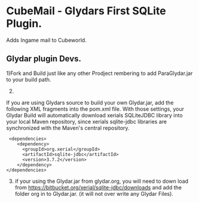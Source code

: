 CubeMail - Glydars First SQLite Plugin.
========================================

 Adds Ingame mail to Cubeworld.
 
 Glydar plugin Devs.
 -------------------
 1)Fork and Build just like any other Prodject rembering to add ParaGlydar.jar to your build path.
 
 
 2)
 If you are using Glydars source to build your own Glydar.jar, 
 add the following XML fragments into the pom.xml file. With those settings, 
 your Glydar Build will automatically download xerials SQLiteJDBC library into your local Maven repository, 
 since xerials sqlite-jdbc libraries are synchronized with the Maven's central repository.
 
     <dependencies>
        <dependency>
          <groupId>org.xerial</groupId>
          <artifactId>sqlite-jdbc</artifactId>
          <version>3.7.2</version>
        </dependency>
    </dependencies>

3) if your using the Glydar.jar from glydar.org, you will need to down load from 
https://bitbucket.org/xerial/sqlite-jdbc/downloads and add the folder org in to Glydar.jar.
(it will not over write any Glydar Files).
